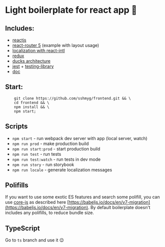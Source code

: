 # Light boilerplate for react app 🤘

## Includes:

- [reactjs](https://reactjs.org/)
- [react-router 5](https://reacttraining.com/react-router/) (example with layout
  usage)
- [localization with react-intl](https://github.com/formatjs/react-intl)
- [redux](https://redux.js.org/)
- [ducks architecture](https://github.com/erikras/ducks-modular-redux)
- [jest](https://jestjs.io/) + [testing-library](https://testing-library.com/)
- [doc](https://storybook.js.org/)

## Start:

```shell
    git clone https://github.com/sshmyg/frontend.git && \
    cd frontend && \
    npm install && \
    npm start;
```

## Scripts

- `npm start` - run webpack dev server with app (local server, watch)
- `npm run prod` - make production build
- `npm run start:prod` - start production build
- `npm run test` - run tests
- `npm run test:watch` - run tests in dev mode
- `npm run story` - run storybook
- `npm run locale` - generate localization messages

## Polifills

If you want to use some exotic ES features and search some polifill, you can use
[core-js](https://github.com/zloirock/core-js) as described here
[https://babeljs.io/docs/en/v7-migration](https://babeljs.io/docs/en/v7-migration).
By default boilerplate doesn't includes any polifills, to reduce bundle size.

## TypeScript

Go to `ts` branch and use it 😉
